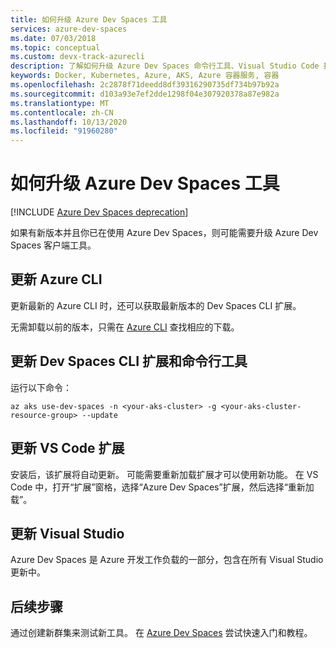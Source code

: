 ```yaml
---
title: 如何升级 Azure Dev Spaces 工具
services: azure-dev-spaces
ms.date: 07/03/2018
ms.topic: conceptual
ms.custom: devx-track-azurecli
description: 了解如何升级 Azure Dev Spaces 命令行工具、Visual Studio Code 扩展和 Visual Studio 扩展
keywords: Docker, Kubernetes, Azure, AKS, Azure 容器服务, 容器
ms.openlocfilehash: 2c2878f71deedd8df39316290735df734b97b92a
ms.sourcegitcommit: d103a93e7ef2dde1298f04e307920378a87e982a
ms.translationtype: MT
ms.contentlocale: zh-CN
ms.lasthandoff: 10/13/2020
ms.locfileid: "91960280"
---
```

# <a name="how-to-upgrade-azure-dev-spaces-tools"></a>如何升级 Azure Dev Spaces 工具

[!INCLUDE [Azure Dev Spaces deprecation](../../../includes/dev-spaces-deprecation.md)]

如果有新版本并且你已在使用 Azure Dev Spaces，则可能需要升级 Azure Dev Spaces 客户端工具。

## <a name="update-the-azure-cli"></a>更新 Azure CLI

更新最新的 Azure CLI 时，还可以获取最新版本的 Dev Spaces CLI 扩展。

无需卸载以前的版本，只需在 [Azure CLI](/cli/azure/install-azure-cli?view=azure-cli-latest) 查找相应的下载。


## <a name="update-the-dev-spaces-cli-extension-and-command-line-tools"></a>更新 Dev Spaces CLI 扩展和命令行工具

运行以下命令：

```azurecli
az aks use-dev-spaces -n <your-aks-cluster> -g <your-aks-cluster-resource-group> --update
```

## <a name="update-the-vs-code-extension"></a>更新 VS Code 扩展

安装后，该扩展将自动更新。 可能需要重新加载扩展才可以使用新功能。 在 VS Code 中，打开“扩展”窗格，选择“Azure Dev Spaces”扩展，然后选择“重新加载”。

## <a name="update-visual-studio"></a>更新 Visual Studio

Azure Dev Spaces 是 Azure 开发工作负载的一部分，包含在所有 Visual Studio 更新中。

## <a name="next-steps"></a>后续步骤

通过创建新群集来测试新工具。 在 [Azure Dev Spaces](../index.yml) 尝试快速入门和教程。
